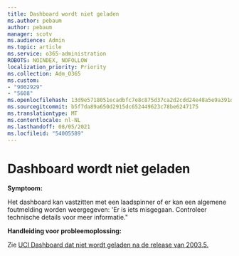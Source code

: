 ```yaml
---
title: Dashboard wordt niet geladen
ms.author: pebaum
author: pebaum
manager: scotv
ms.audience: Admin
ms.topic: article
ms.service: o365-administration
ROBOTS: NOINDEX, NOFOLLOW
localization_priority: Priority
ms.collection: Adm_O365
ms.custom:
- "9002929"
- "5608"
ms.openlocfilehash: 13d9e5718051ecadbfc7e8c875d37ca2d2cdd24e48a5e9a391d578aa7c3cc2d2
ms.sourcegitcommit: b5f7da89a650d2915dc652449623c78be6247175
ms.translationtype: MT
ms.contentlocale: nl-NL
ms.lasthandoff: 08/05/2021
ms.locfileid: "54005589"
---
```

# <a name="dashboard-not-loading"></a>Dashboard wordt niet geladen

**Symptoom:**

Het dashboard kan vastzitten met een laadspinner of er kan een algemene foutmelding worden weergegeven: 'Er is iets misgegaan. Controleer technische details voor meer informatie."

**Handleiding voor probleemoplossing:**

Zie [UCI Dashboard dat niet wordt geladen na de release van 2003.5.](https://support.microsoft.com/help/4558635/uci-dashboard-not-loading-after-the-2003-5-release)
